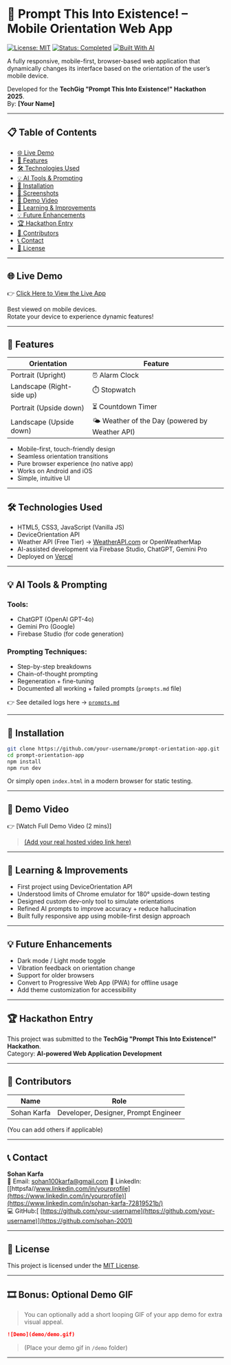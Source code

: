 # 📱 Prompt This Into Existence! – Mobile Orientation Web App

[![License: MIT](https://img.shields.io/badge/License-MIT-blue.svg)](LICENSE)
[![Status: Completed](https://img.shields.io/badge/Status-Completed-brightgreen)]()
[![Built With AI](https://img.shields.io/badge/Built%20With-AI-blueviolet)]()

A fully responsive, mobile-first, browser-based web application that dynamically changes its interface based on the orientation of the user’s mobile device.

Developed for the **TechGig "Prompt This Into Existence!" Hackathon 2025**.  
By: **[Your Name]**

---

## 📋 Table of Contents

- [🌐 Live Demo](#-live-demo)
- [🎯 Features](#-features)
- [🛠️ Technologies Used](#-technologies-used)
- [💡 AI Tools & Prompting](#-ai-tools--prompting)
- [🚀 Installation](#-installation)
- [📸 Screenshots](#-screenshots)
- [🎥 Demo Video](#-demo-video)
- [📝 Learning & Improvements](#-learning--improvements)
- [💡 Future Enhancements](#-future-enhancements)
- [🏆 Hackathon Entry](#-hackathon-entry)
- [👥 Contributors](#-contributors)
- [📞 Contact](#-contact)
- [📄 License](#-license)

---

## 🌐 Live Demo

👉 [Click Here to View the Live App](https://your-deployed-url.vercel.app)

Best viewed on mobile devices.  
Rotate your device to experience dynamic features!

---

## 🎯 Features

| Orientation | Feature |
|-------------|---------|
| Portrait (Upright) | ⏰ Alarm Clock |
| Landscape (Right-side up) | ⏱️ Stopwatch |
| Portrait (Upside down) | ⏳ Countdown Timer |
| Landscape (Upside down) | 🌤️ Weather of the Day (powered by Weather API) |

- Mobile-first, touch-friendly design
- Seamless orientation transitions
- Pure browser experience (no native app)
- Works on Android and iOS
- Simple, intuitive UI

---

## 🛠️ Technologies Used

- HTML5, CSS3, JavaScript (Vanilla JS)
- DeviceOrientation API
- Weather API (Free Tier) → [WeatherAPI.com](https://www.weatherapi.com/) or OpenWeatherMap
- AI-assisted development via Firebase Studio, ChatGPT, Gemini Pro
- Deployed on [Vercel](https://vercel.com)

---

## 💡 AI Tools & Prompting

### Tools:
- ChatGPT (OpenAI GPT-4o)
- Gemini Pro (Google)
- Firebase Studio (for code generation)

### Prompting Techniques:
- Step-by-step breakdowns
- Chain-of-thought prompting
- Regeneration + fine-tuning
- Documented all working + failed prompts (`prompts.md` file)

👉 See detailed logs here → [`prompts.md`](./prompts.md)

---

## 🚀 Installation

```bash
git clone https://github.com/your-username/prompt-orientation-app.git
cd prompt-orientation-app
npm install
npm run dev
```

Or simply open `index.html` in a modern browser for static testing.

---

## 🎥 Demo Video

👉 [Watch Full Demo Video (2 mins)]

> [(Add your real hosted video link here)](https://sxldi6vsg8pc7vjq.public.blob.vercel-storage.com/Recording%202025-08-04%20031907.mp4)

---

## 📝 Learning & Improvements

- First project using DeviceOrientation API
- Understood limits of Chrome emulator for 180° upside-down testing
- Designed custom dev-only tool to simulate orientations
- Refined AI prompts to improve accuracy + reduce hallucination
- Built fully responsive app using mobile-first design approach

---

## 💡 Future Enhancements

- Dark mode / Light mode toggle
- Vibration feedback on orientation change
- Support for older browsers
- Convert to Progressive Web App (PWA) for offline usage
- Add theme customization for accessibility

---

## 🏆 Hackathon Entry

This project was submitted to the **TechGig "Prompt This Into Existence!" Hackathon**.  
Category: **AI-powered Web Application Development**

---

## 👥 Contributors

| Name | Role |
|------|------|
| Sohan Karfa | Developer, Designer, Prompt Engineer |

(You can add others if applicable)

---

## 📞 Contact

**Sohan Karfa**  
📧 Email: sohan100karfa@gmail.com 
💼 LinkedIn: [[httpsfa//www.linkedin.com/in/yourprofile](https://www.linkedin.com/in/yourprofile)](https://www.linkedin.com/in/sohan-karfa-72819521b/)  
💻 GitHub:[ [https://github.com/your-username](https://github.com/your-username)](https://github.com/sohan-2001)

---

## 📄 License

This project is licensed under the [MIT License](LICENSE).

---

## 🎞️ Bonus: Optional Demo GIF

> You can optionally add a short looping GIF of your app demo for extra visual appeal.

```markdown
![Demo](demo/demo.gif)
```

> (Place your demo gif in `/demo` folder)

---
